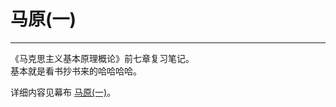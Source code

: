 # 马原(一)
***
《马克思主义基本原理概论》前七章复习笔记。  
基本就是看书抄书来的哈哈哈哈。

详细内容见幕布 [马原(一)](https://www.mubucm.com/doc/mv9DmMKoje)。